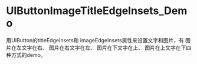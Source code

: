 # UIButtonImageTitleEdgeInsets_Demo
用UIButton的titleEdgeInsets和 imageEdgeInsets属性来设置文字和图片，有 图片在左文字在右、 图片在右文字在左、 图片在下文字在上、 图片在上文字在下四种方式的demo。
